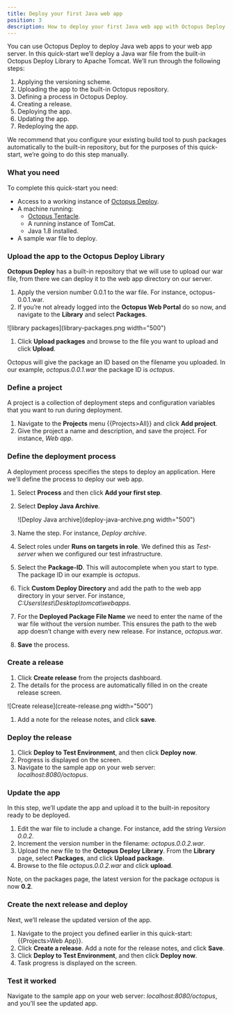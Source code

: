```yaml
---
title: Deploy your first Java web app
position: 3
description: How to deploy your first Java web app with Octopus Deploy.
---
```


You can use Octopus Deploy to deploy Java web apps to your web app server. In this quick-start we’ll deploy a Java war file from the built-in Octopus Deploy Library to Apache Tomcat. We’ll run through the following steps:

1. Applying the versioning scheme.
1. Uploading the app to the built-in Octopus repository.
1. Defining a process in Octopus Deploy.
1. Creating a release.
1. Deploying the app.
1. Updating the app.
1. Redeploying the app.

We recommend that you configure your existing build tool to push packages automatically to the built-in repository, but for the purposes of this quick-start, we’re going to do this step manually.

### What you need

To complete this quick-start you need:

* Access to a working instance of [Octopus Deploy](/docs/getting-started/quick-start/install-a-trial-version-of-octopus-deploy.md).
* A machine running:
	* [Octopus Tentacle](/docs/getting-started/quick-start/configure-your-infrastructure.md).
	* A running instance of TomCat.
	* Java 1.8 installed.
* A sample war file to deploy.

### Upload the app to the Octopus Deploy Library

**Octopus Deploy** has a built-in repository that we will use to upload our war file, from there we can deploy it to the web app directory on our server.  

1. Apply the version number 0.0.1 to the war file. For instance, octopus-0.0.1.war.
1.  If you’re not already logged into the **Octopus Web Portal** do so now, and navigate to the **Library** and select **Packages**.

![library packages](library-packages.png width="500")

1. Click **Upload packages** and browse to the file you want to upload and click **Upload**.

Octopus will give the package an ID based on the filename you uploaded. In our example, *octopus.0.0.1.war* the package ID is *octopus*.  


### Define a project

A project is a collection of deployment steps and configuration variables that you want to run during deployment.

1. Navigate to the **Projects** menu {{Projects>All}} and click **Add project**.
1. Give the project a name and description, and save the project. For instance, *Web app*.

### Define the deployment process

A deployment process specifies the steps to deploy an application. Here we'll define the process to deploy our web app.

1. Select **Process** and then click **Add your first step**.
1. Select **Deploy Java Archive**.

	![Deploy Java archive](deploy-java-archive.png width="500")
1. Name the step. For instance, *Deploy archive*.
1. Select roles under **Runs on targets in role**. We defined this as *Test-server* when we configured our test infrastructure.
1. Select the **Package-ID**. This will autocomplete when you start to type. The package ID in our example is *octopus*.
1. Tick **Custom Deploy Directory** and add the path to the web app directory in your server. For instance, *C:Users\test\Desktop\tomcat\webapps*.
1. For the **Deployed Package File Name** we need to enter the name of the war file without the version number. This ensures the path to the web app doesn’t change with every new release. For instance, *octopus.war*.
1. **Save** the process.  

### Create a release

1. Click **Create release** from the projects dashboard.
1. The details for the process are automatically filled in on the create release screen.

![Create release](create-release.png width="500")

1.  Add a note for the release notes, and click **save**.

### Deploy the release

1. Click **Deploy to Test Environment**, and then click **Deploy now**.
2. Progress is displayed on the screen.
4. Navigate to the sample app on your web server: *localhost:8080/octopus*.

### Update the app

In this step, we’ll update the app and upload it to the built-in repository ready to be deployed.

1. Edit the war file to include a change. For instance, add the string *Version 0.0.2*.
2. Increment the version number in the filename: *octopus.0.0.2.war*.
3. Upload the new file to the **Octopus Deploy Library**. From the **Library** page, select **Packages**, and click **Upload package**.
4. Browse to the file *octopus.0.0.2.war* and click **upload**.

Note, on the packages page, the latest version for the package *octopus* is now **0.2**.

### Create the next release and deploy

Next, we’ll release the updated version of the app.

1. Navigate to the project you defined earlier in this quick-start: {{Projects>Web App}}.
2. Click **Create a release**. Add a note for the release notes, and click **Save**.
3. Click **Deploy to Test Environment**, and then click **Deploy now**.
2. Task progress is displayed on the screen.

### Test it worked

Navigate to the sample app on your web server: *localhost:8080/octopus*, and you’ll see the updated app.
